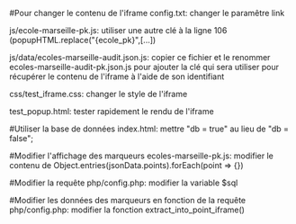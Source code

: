 #Pour changer le contenu de l'iframe
config.txt: changer le paramêtre link

js/ecole-marseille-pk.js: utiliser une autre clé à la ligne 106 (popupHTML.replace("{ecole_pk}",[...])

js/data/ecoles-marseille-audit.json.js: copier ce fichier et le renommer ecoles-marseille-audit-pk.json.js pour ajouter la clé qui sera utiliser pour récupérer le contenu de l'iframe à l'aide de son identifiant

css/test_iframe.css: changer le style de l'iframe

test_popup.html: tester rapidement le rendu de l'iframe

#Utiliser la base de données
index.html: mettre "db = true" au lieu de "db = false";

#Modifier l'affichage des marqueurs
ecoles-marseille-pk.js: modifier le contenu de Object.entries(jsonData.points).forEach(point => {})

#Modifier la requête
php/config.php: modifier la variable $sql

#Modifier les données des marqueurs en fonction de la requête
php/config.php: modifier la fonction extract_into_point_iframe()


